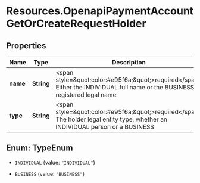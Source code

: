 # Resources.OpenapiPaymentAccountGetOrCreateRequestHolder

## Properties

Name | Type | Description | Notes
------------ | ------------- | ------------- | -------------
**name** | **String** | &lt;span style&#x3D;\&quot;color:#e95f6a;\&quot;&gt;required&lt;/span&gt;  Either the INDIVIDUAL full name or the BUSINESS registered legal name | [optional] 
**type** | **String** | &lt;span style&#x3D;\&quot;color:#e95f6a;\&quot;&gt;required&lt;/span&gt;  The holder legal entity type, whether an INDIVIDUAL person or a BUSINESS | [optional] 



## Enum: TypeEnum


* `INDIVIDUAL` (value: `"INDIVIDUAL"`)

* `BUSINESS` (value: `"BUSINESS"`)




